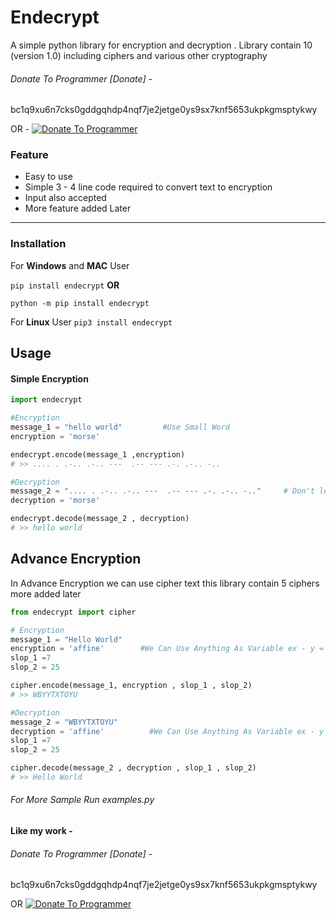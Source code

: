 # Endecrypt
A simple python library for encryption and decryption . Library contain 10 (version 1.0) including ciphers and various other cryptography 

###### Donate To Programmer [Donate] - 
bc1q9xu6n7cks0gddgqhdp4nqf7je2jetge0ys9sx7knf5653ukpkgmsptykwy

OR -
[![Donate To Programmer](https://i.imgur.com/F23EQ9v.png "Donate To Programmer")](https://i.imgur.com/F23EQ9v.png "Donate To Programmer")

### Feature
- Easy to use
- Simple 3 - 4 line code required to convert text to encryption
- Input also accepted
- More feature added Later

------------


### Installation
For **Windows**  and **MAC** User

`pip install endecrypt`
 			**OR**

`python -m pip install endecrypt`

For **Linux** User
`pip3 install endecrypt`

## Usage
#### Simple Encryption
```python
import endecrypt

#Encryption
message_1 = "hello world"         #Use Small Word
encryption = 'morse'

endecrypt.encode(message_1 ,encryption)
# >> .... . .-.. .-.. ---  .-- --- .-. .-.. -..

#Decryption
message_2 = ".... . .-.. .-.. ---  .-- --- .-. .-.. -.."     # Don't leave space  
decryption = 'morse'

endecrypt.decode(message_2 , decryption)
# >> hello world
```
## Advance Encryption
In Advance Encryption we can use cipher text this library contain 5 ciphers more added later
```python
from endecrypt import cipher

# Encryption
message_1 = "Hello World"
encryption = 'affine'        #We Can Use Anything As Variable ex - y = 'affine' 
slop_1 =7
slop_2 = 25

cipher.encode(message_1, encryption , slop_1 , slop_2)
# >> WBYYTXTOYU

#Decryption
message_2 = "WBYYTXTOYU"
decryption = 'affine'          #We Can Use Anything As Variable ex - y = 'affine' 
slop_1 =7
slop_2 = 25

cipher.decode(message_2 , decryption , slop_1 , slop_2)
# >> Hello World
```

###### For More Sample Run examples.py

#### Like my work -
###### Donate To Programmer [Donate] - 
bc1q9xu6n7cks0gddgqhdp4nqf7je2jetge0ys9sx7knf5653ukpkgmsptykwy

OR 
[![Donate To Programmer](https://i.imgur.com/F23EQ9v.png "Donate To Programmer")](https://i.imgur.com/F23EQ9v.png "Donate To Programmer")
